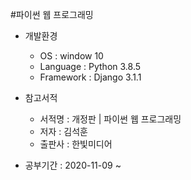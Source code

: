#파이썬 웹 프로그래밍
* 개발환경
  - OS : window 10
  - Language : Python 3.8.5
  - Framework : Django 3.1.1

* 참고서적 
  - 서적명 : 개정판 | 파이썬 웹 프로그래밍
  - 저자 : 김석훈
  - 출판사 : 한빛미디어

* 공부기간 : 2020-11-09 ~

